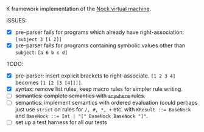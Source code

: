 K framework implementation of the [Nock virtual machine](https://developers.urbit.org/reference/nock/definition).

ISSUES:

- [x] pre-parser fails for programs which already have right-association: `[subject 3 [1 2]]`
- [x] pre-parser fails for programs containing symbolic values other than `subject`: `[a 6 b c d]`

TODO:

- [x] pre-parser: insert explicit brackets to right-associate. `[1 2 3 4]` becomes `[1 [2 [3 [4]]]]`.
- [x] syntax: remove list rules, keep macro rules for simpler rule writing.
- [ ] ~~semantics: complete semantics with `anywhere` rules.~~
- [ ] semantics: implement semantics with ordered evaluation (could perhaps just use `strict` on rules for `/, #, *, +` etc. with `KResult ::= BaseNock` and `BaseNock ::= Int | "[" BaseNock BaseNock "]"`.
- [ ] set up a test harness for all our tests
